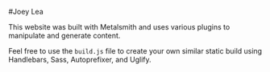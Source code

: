 #Joey Lea

This website was built with Metalsmith and uses various plugins to manipulate and generate content.  

Feel free to use the `build.js` file to create your own similar static build using Handlebars, Sass, Autoprefixer, and Uglify.
